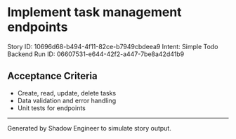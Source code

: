 # Implement task management endpoints

Story ID: 10696d68-b494-4f11-82ce-b7949cbdeea9
Intent: Simple Todo Backend
Run ID: 06607531-e644-42f2-a447-7be8a42d41b9

## Acceptance Criteria
- Create, read, update, delete tasks
- Data validation and error handling
- Unit tests for endpoints

---
Generated by Shadow Engineer to simulate story output.
